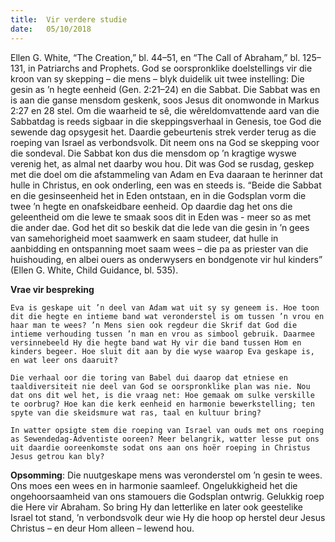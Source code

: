 ```yaml
---
title:  Vir verdere studie
date:   05/10/2018
---
```


Ellen G. White, “The Creation,” bl. 44–51, en “The Call of Abraham,” bl. 125–131, in Patriarchs and Prophets. God se oorspronklike doelstellings vir die kroon van sy skepping – die mens – blyk duidelik uit twee instelling: Die gesin as ’n hegte eenheid (Gen. 2:21–24) en die Sabbat. Die Sabbat was en is aan die ganse mensdom geskenk, soos Jesus dit onomwonde in Markus 2:27 en 28 stel. Om die waarheid te sê, die wêreldomvattende aard van die Sabbatdag is reeds sigbaar in die skeppingsverhaal in Genesis, toe God die sewende dag opsygesit het. Daardie gebeurtenis strek verder terug as die roeping van Israel as verbondsvolk. Dit neem ons na God se skepping voor die sondeval. Die Sabbat kon dus die mensdom op ’n kragtige wyswe verenig het, as almal net daarby wou hou. Dit was God se rusdag, geskep met die doel om die afstammeling van Adam en Eva daaraan te herinner dat hulle in Christus, en ook onderling, een was en steeds is. “Beide die Sabbat en die gesinseenheid het in Eden ontstaan, en in die Godsplan vorm die twee ’n hegte en onafskeidbare eenheid. Op daardie dag het ons die geleentheid om die lewe te smaak soos dit in Eden was - meer so as met die ander dae. God het dit so beskik dat die lede van die gesin in ’n gees van samehorigheid moet saamwerk en saam studeer, dat hulle in aanbidding en ontspanning moet saam wees – die pa as priester van die huishouding, en albei ouers as onderwysers en bondgenote vir hul kinders” (Ellen G. White, Child Guidance, bl. 535). 

**Vrae vir bespreking** 

`Eva is geskape uit ’n deel van Adam wat uit sy sy geneem is. Hoe toon dit die hegte en intieme band wat veronderstel is om tussen ’n vrou en haar man te wees? ’n Mens sien ook regdeur die Skrif dat God die intieme verhouding tussen ’n man en vrou as simbool gebruik. Daarmee versinnebeeld Hy die hegte band wat Hy vir die band tussen Hom en kinders begeer. Hoe sluit dit aan by die wyse waarop Eva geskape is, en wat leer ons daaruit?` 

`Die verhaal oor die toring van Babel dui daarop dat etniese en taaldiversiteit nie deel van God se oorspronklike plan was nie. Nou dat ons dit wel het, is die vraag net: Hoe gemaak om sulke verskille te oorbrug? Hoe kan die kerk eenheid en harmonie bewerkstelling; ten spyte van die skeidsmure wat ras, taal en kultuur bring?` 

`In watter opsigte stem die roeping van Israel van ouds met ons roeping as Sewendedag-Adventiste ooreen? Meer belangrik, watter lesse put ons uit daardie ooreenkomste sodat ons aan ons hoër roeping in Christus Jesus getrou kan bly?` 

**Opsomming**: Die nuutgeskape mens was veronderstel om ’n gesin te wees. Ons moes een wees en in harmonie saamleef. Ongelukkigheid het die ongehoorsaamheid van ons stamouers die Godsplan ontwrig. Gelukkig roep die Here vir Abraham. So bring Hy dan letterlike en later ook geestelike Israel tot stand, ’n verbondsvolk deur wie Hy die hoop op herstel deur Jesus Christus – en deur Hom alleen – lewend hou. 